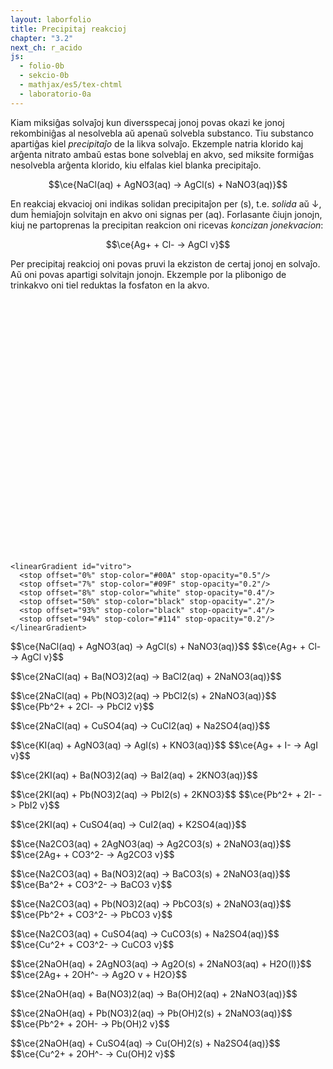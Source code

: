 ```yaml
---
layout: laborfolio
title: Precipitaj reakcioj
chapter: "3.2"
next_ch: r_acido
js:
  - folio-0b
  - sekcio-0b 
  - mathjax/es5/tex-chtml
  - laboratorio-0a
---
```


<!--
https://en.wikipedia.org/wiki/Solubility_chart
https://www2.chem.wisc.edu/deptfiles/genchem/netorial/rottosen/tutorial/modules/chemical_reactions/module4_3/4_3_2.htm
https://en.wikipedia.org/wiki/Solubility#Solubility_of_ionic_compounds_in_water
https://de.wikipedia.org/wiki/L%C3%B6slichkeit
https://www.hoffmeister.it/chemie/14-ionen-salze-faellungsreaktionen_und_ionenbindung.pdf

https://en.intl.chemicalaid.com/tools/equationbalancer.php?equation=Pb%28NO3%292+%2B+CuSO4+%3D+Pb%28SO4%292+%2B+CuNO3
-->

Kiam miksiĝas solvaĵoj kun diversspecaj jonoj povas okazi ke jonoj rekombiniĝas al nesolvebla aŭ apenaŭ solvebla substanco. Tiu substanco apartiĝas kiel *precipitaĵo* de la likva solvaĵo. Ekzemple natria klorido kaj arĝenta nitrato ambaŭ estas bone solveblaj en akvo, sed miksite formiĝas nesolvebla arĝenta klorido, kiu elfalas kiel blanka precipitaĵo.

$$\ce{NaCl(aq) + AgNO3(aq) -> AgCl(s) + NaNO3(aq)}$$

En reakciaj ekvacioj oni indikas solidan precipitaĵon per (s), t.e. *solida* aŭ ↓, dum ĥemiaĵojn solvitajn en akvo oni signas per (aq). Forlasante ĉiujn jonojn, kiuj ne partoprenas la precipitan reakcion oni ricevas *koncizan jonekvacion*:

$$\ce{Ag+ + Cl- -> AgCl v}$$

Per precipitaj reakcioj oni povas pruvi la ekziston de certaj jonoj en solvaĵo. Aŭ oni povas apartigi solvitajn jonojn. Ekzemple por la plibonigo de trinkakvo oni tiel reduktas la fosfaton en la akvo.



<!--
eksperimentoj:

- https://www.youtube.com/watch?v=DVrfgHMHjS4
- https://www.youtube.com/watch?v=Qc2pWUIzP2k
- https://www.youtube.com/watch?v=hVBsrwJFBTY

- NaCl + AgNO3 -> AgCl(s) + NaNO3 // blanka (https://www.youtube.com/watch?v=xR_VZXOz64A)
- KI + AgNO3 -> AgI(s) + KNO3 // flaveta (https://www.youtube.com/watch?v=m_0lpAFAisU)
- 2NaI + Pb(NO3)2 -> PbI2(s) + 2NaNO3 // flava (https://www.youtube.com/watch?v=hVBsrwJFBTY)
- 2KI + Pb(NO3)2 -> PbI2(s) + 2KNO3 // flava (https://www.youtube.com/watch?v=diW7q7RFJBM, https://www.youtube.com/watch?v=6TRuMSjxgYs, https://www.youtube.com/watch?v=2EQznGPZY5A,  https://www.youtube.com/watch?v=H4COWrI0WsQ)
- 2NaCl + Pb(NO3)2 -> PbCl2 + 2NaNO3 // blanka (https://www.youtube.com/watch?v=0RuayQSG6fc)
- 2NaCl + Ba(NO3)2 -> 2NaNO3 + BaCl2 // ĉiuj solveblaj (https://www.youtube.com/watch?v=hVBsrwJFBTY)

- Na2CO3 + Ba(NO3)2 -> BaCO3(s) + 2NaNO3 // blanka (https://www.youtube.com/watch?v=hVBsrwJFBTY)
- xxx -> PbSO4 (https://www.youtube.com/watch?v=ZYNEHwHAtqk 7:26)
-(?) CuSO4 + 2 NaOH -> Cu(OH)2 + Na2SO4 (https://de.wikipedia.org/wiki/Kupfer(II)-nitrat, blau-grün)
- -> Ag2CO3 // blankbruna (https://www.youtube.com/watch?v=_lDLzmhF8E8, https://www.youtube.com/watch?v=HqAlLWwxWdw)

- 2NaOH + 2AgNO3 -> Ag2O + 2NaNO3 + H2O // bruna (https://www.youtube.com/watch?v=1nb_7sXlhV0, https://www.youtube.com/watch?v=-9qMSRr6u2g)
- NaOH + Ba(NO3)2 (https://www.youtube.com/watch?v=LVBtE_mH_iU)
- NaOH + Pb(NO3)2 (https://www.youtube.com/watch?v=vpJKyleVMPw)
- 2NAOH + CuSO4 -> Cu(OH)2(s) + Na2SO4 // helblua (https://www.youtube.com/watch?v=hVBsrwJFBTY, https://www.youtube.com/watch?v=1thWGOSxrEc)
-->

<script>
  /**
   * kemiaj substancoj/jonoj/reguloj de solvebleco...
   * 
   */

  // solvebloj, true: bone solvebla, false: malbone solvebla
  function solvebla(katjono,anjono) {
    // 1)
    if (['Li+','Na+','K+','Rb+','NH4+'].indexOf(katjono)>=0) return true;

    // 2)
    if (['Cl-','Br-','I-'].indexOf(anjono)>=0) {
      if (['Ag+','Pb2+','Hg2+','Cu+'].indexOf(katjono)>=0) return false;
      else return true;
    }

    // 3) - parte jam kovrita de (1)
    if ('OH-' == anjono) {
      if (['Li+','Na+','K+','Rb+','NH4+','Sr2+','Ba2+'].indexOf(katjono)>=0) return true
      else return false;
    }

    // 4)
    if ('NO3-' == anjono) return true;

    // 5) fakte jam kovrita de (1)
    if (['PO43-','CO32-'].indexOf(anjono)>=0) {
      if (['Li+','Na+','K+','Rb+','NH4+'].indexOf(katjono)>=0) return true;
      else return false;
    }

    // 6)
    if ('SO42-' == anjono) {
      if (['Ca2+','Sr2+','Ba2+','Pb2+'].indexOf(katjono)>=0) return false;
      else return true;
    }

    throw `Neniu regulo por solveblo de ${katjono} | ${anjono}!`;
  }

  function precipito_ecoj(katjono,anjono) {
    // devio de koloro kaj geometriaj ecoj de precipitaĵo
    // aprioraj estas:
    //  e1 = {id: "ero_3", n: 101, alto: 150, falaĵalto: 10, supro: 120,
    //        daŭro: 10, aperdaŭro: 5, videblo: 0.0, klasoj: "ero_1 kaŝita"};
    //  e2 = {id: "ero_50", n: 7, alto: 80, falaĵalto: 100, supro: 167,
    //        daŭro: 50, aperdaŭro: 3, videblo: 0.0, klasoj: "ero_2 kaŝita"};

    if (
      katjono == 'Pb2+' && anjono == 'I-') {
      return { 
        koloro: "flava", 
        //eroj1: { id: "ero_20", n: 25, falaĵalto: 40 },
        eroj1: { id: "ero_5", n: 150, daŭro: 5, aperdaŭro: 8, falaĵalto: 20 },
        eroj2: { n: 15, alto: 120, faldistanco: 20 }
      };
    } else if (
      katjono == 'Ag+' && anjono == 'I-') {
      return { koloro: "flaveta" };
    } else if (
      katjono == 'Ag+' && anjono == 'CO32-') {
      return { koloro: "blankbruna" };
    } else if (
      katjono == 'Ag+' && anjono == 'OH-') {
      return { 
        koloro: "bruna",
        eroj1: { id: "ero_5", n: 150, daŭro: 10, aperdaŭro: 3, falaĵalto: 22 },
        eroj2: { n: 15, alto: 100, faldistanco: 20 }
      };
    } else if (
      katjono == 'Cu2+' && anjono == 'OH-' ||
      katjono == 'Cu2+' && anjono == 'CO32-') {
      return { koloro: "helblua" };
    } else if (
      katjono == 'Ag+' && anjono == 'Cl-' ||
      katjono == 'Ba2+' && anjono == 'CO32-' ||
      katjono == 'Ba2+' && anjono == 'SO42-' ||
      katjono == 'Pb2+' && anjono == 'CO32-' ||
      katjono == 'Pb2+' && anjono == 'Cl-' ||
      katjono == 'Pb2+' && anjono == 'OH-' ||
      katjono == 'Pb2+' && anjono == 'SO42-') {
      return { koloro: "blanka" };
    }
  }

  const jonoj = {
    // maldekstre
    "NaCl": ['Na+','Cl-'],
    "KI": ['K+','I-'],
    "Na₂CO₃": ['Na+','CO32-'],
    "NaOH": ['Na+','OH-'],
    // dekstre
    "AgNO₃": ['Ag+','NO3-'],
    "Ba(NO₃)₂": ['Ba2+','NO3-'],
    "Pb(NO₃)₂": ['Pb2+','NO3-'],
    "CuSO₄": ['Cu2+','SO42-']
  }  
    
  function s_testo() {
    // solveblo de 'reakciantoj'
    for (const j in jonoj) {
      const j_ = jonoj[j];
      const solvbl = solvebla(...j_);
      //console.log(`${solvbl?'solvebla':'nesolvebla'} ${j}`);
      if (!solvbl) throw "Ne solvebla reakcianto: "+j;
    }
    // solveblo de produktoj (rekombinoj)
    const jj = Object.keys(jonoj);
    for (let n1 = 0; n1<jj.length-1; n1++) {
      for (let n2 = n1+1; n2<jj.length; n2++) {
        const j1 = jj[n1], jj1 = jonoj[j1];
        const j2 = jj[n2], jj2 = jonoj[j2];
  
        const solvbl1 = solvebla(jj1[0],jj2[1]);
        const solvbl2 = solvebla(jj2[0],jj1[1]);

        if (solvbl1 && solvbl2) console.log(`(informe) ambaŭ solveblaj: ${jj1[0]} ${jj2[1]}; ${jj2[0]} ${jj1[1]}`);
        if (!solvbl1 && !solvbl2) throw `(evitende) Ambaŭ nesolveblaj: ${jj1[0]} ${jj2[1]}; ${jj2[0]} ${jj1[1]}`;
        if (!solvbl1 && !precipito_ecoj(jj1[0],jj2[1])) throw `Nedifinitaj ecoj por precipito ${jj1[0]} ${jj2[1]}`;
        if (!solvbl2 && !precipito_ecoj(jj2[0],jj1[1])) throw `Nedifinitaj ecoj por precipito ${jj2[0]} ${jj1[1]}`;
        // console.log(`${solvebla(jj1[0],jj2[1])?'solvebla':'nesolvebla'} ${jj1[0]} ${jj2[1]}`);
        // console.log(`${solvebla(jj2[0],jj1[1])?'solvebla':'nesolvebla'} ${jj2[0]} ${jj1[1]}`);
      }
    }
  }

  const substancoj = [
    // maldekstre
    "NaCl",
    "KI",
    "Na₂CO₃",
    "NaOH",
    // dekstre
    "AgNO₃",
    "Ba(NO₃)₂",
    "Pb(NO₃)₂",
    "CuSO₄"
  ];

/**
 * La laboratorio kun la eksperimento....
 * 
 */

  let lab; // la laboratorio kaj iloj
  let mikso = []; // miksaĵo de du ĥemiaĵoj
  const ALTO = 400;
  const LARĜO = 500;


  function miksaldono(maldekstre,substanco) {
    const s = maldekstre?0:1;
    mikso[s] = substanco;

    function nesolvebla(s1,s2) {
      if (s1 && s2) {
        const jj1 = jonoj[s1];
        const jj2 = jonoj[s2];

        return !solvebla(jj1[0],jj2[1]) || !solvebla(jj2[0],jj1[1]);
      }
    }

    function prcpt_ecoj(s1,s2) {
        const jj1 = jonoj[s1];
        const jj2 = jonoj[s2];

        return (
          precipito_ecoj(jj1[0],jj2[1]) ||
          precipito_ecoj(jj2[0],jj1[1])
        );
    }

    if (nesolvebla(mikso[0],mikso[1])) {
      // lanĉu precipiton
      // const prcp = ĝi("#_glaso_glaso_enhavo .precipito");
      // forigu display: none!
      // prcp.classList.remove("klara_likvo");

      const glaso = lab.iloj["glaso"];

      let precipito;

      // apriora precipito, eroj1: eretoj, eroj2: nuboj
      let e1 = {id: "ero_3", n: 101, alto: 150, falaĵalto: 10, supro: 120, daŭro: 10, aperdaŭro: 5, videblo: 0.0, klasoj: "ero_1 kaŝita"};
      let e2 = {id: "ero_50", n: 7, alto: 80, falaĵalto: 100, supro: 200*5/6, daŭro: 50, aperdaŭro: 3, videblo: 0.0, klasoj: "ero_2 kaŝita"};

      const ecoj = prcpt_ecoj(mikso[0],mikso[1]);
      if (ecoj.eroj2) e2 = Object.assign(e2,ecoj.eroj2);
      if (ecoj.eroj1) e1 = Object.assign(e1,ecoj.eroj1);

      const limigo = glaso.enhavlimigo();
      precipito = Lab.falaĵo("p_1","precipito",
        e1, e2, limigo,
        100, 200*5/6); // surfaco: 167
      //}

      // adaptu la koloron de la gradiento
      if (ecoj && ecoj.koloro) {
        for (const stp of ĉiuj("#gradiento_precipito stop")) {
          //stp.className = `p_${klr}`;
          Lab.a(stp,{class: `p_${ecoj.koloro}`});
        }
      }

      glaso.enhavo(precipito,true);  // aldonu precipiton al jama likvo
      const eroj1 = ĉiuj('#_glaso_glaso_enhavo .ero_1').entries();
      const eroj2 = ĉiuj('#_glaso_glaso_enhavo .ero_2').entries();
      const intervalo = 5;

      function ek(eroj) {
        const e = eroj.next();
        if (!e.done) {
          const use = e.value[1];
          //use.classList.remove("kaŝita");
          for (const a of use.querySelectorAll("animateMotion, animate")) {
            a.beginElement();
          }
          use.classList.remove("kaŝita");
          setTimeout(() => ek(eroj),
            // per hazarda tempo ni evitas ke eroj aperu tro orde de maldekstre dekstren
            Math.random()*intervalo);
        }
      }

      // nur post iom da tempo (1s) precipito entute komenciĝu
      prokrastu(() => ek(eroj2), 500);
      // nur post la grandaj nubaj eroj elfalu la malgrandaj kristalaj
      prokrastu(() => ek(eroj1), 3000);
    };

    if (mikso[0] && mikso[1]) {
      // montru la koncernan formulon
      const ekv = document.getElementById(`${mikso[0]}_${mikso[1]}`); //ĝi(`#${mikso[0]}_${mikso[1]}`);
      ekv.classList.remove("kaŝita");
    }
  }


  /**
  * Kreu botelon en difinita situacio
  * @param {number} nro numero de la substanco
  * @param {boolean} maldekstre true:maldekstre, false:dekstre
  * @param {number} stato 0: staranta malsupre, 1: levita supren, 2: elverŝo
  */
  function stara_botelo(nro, maldekstre, enhavo) {
    const subst = substancoj[nro];

    // kreu la botelon
    const botl = Lab.gutbotelo(nro,subst+"\n(aq)",enhavo);
    botl.stato = 0; // 0: stare surtable
    botl.maldekstre = maldekstre;

    // starigu la botelon
    const x_ŝovo = maldekstre? 10 : 130;
    const x = x_ŝovo + nro*45 + Math.random()*3;
    const y = ALTO-3 + Math.random()*5;
    lab.metu(botl,{
      id: nro,
      x:x, y:y
    });

    return botl;
  }

  function botel_restarigo() {
    // restarigu eventuale levitan botelojn

    for (const l of ["LM","LD","VM","VD"]) {
      const loko = lab.lokoj[l];
      if (loko._ilo !== undefined) {
        // rekreu starantan botelon
        const botl = lab.iloj[loko._ilo];
        const subst = substancoj[botl.id];
        const nova = Lab.gutbotelo(botl.id,subst+"\n(aq)",botl.pleno);

        nova.stato = 0; // staranta
        nova.maldekstre = botl.maldekstre;
        lab.klak_reago(nova,botel_levo);

        const x_ŝovo = nova.maldekstre? 10 : 130;
        const x = x_ŝovo + nova.id*45 + Math.random()*3;
        const y = 497 + Math.random()*5;

        lab.movu(botl,botl.id,nova);
      }
    }
  }

  function botel_levo(botl) {
    // kontrolu, ĉu la loko estas libera ankoraŭ
    // plibonigu: se ne jam elverŝita ni ankaŭ povus
    // anstatŭigi tiun botelon - necesos funkcio por restarigo...!
    const L = botl.maldekstre? "M":"D";
    if (lab.okupita(`L${L}`) || lab.okupita(`V${L}`)) {
      console.log("Levita loko jam okupita!");
      return;
    }

    // rekreu klinitan botelon
    const subst = substancoj[botl.id];
    ra = botl.maldekstre? 70:-70; // klinangulo
    const nova = Lab.gutbotelo(botl.id,subst+"\n(aq)",botl.pleno,ra);

    nova.stato = 1; // levita
    nova.maldekstre = botl.maldekstre;
    lab.klak_reago(nova,botel_verŝo);

    lab.movu(botl,botl.maldekstre?"LM":"LD",nova)
  }

  function botel_verŝo(botl) {
    // rekreu klinitan botelon
    const subst = substancoj[botl.id];
    ra = botl.maldekstre? 170:-170; // klinangulo
    const nova = Lab.gutbotelo(botl.id,subst+"\n(aq)",botl.pleno,ra);

    nova.stato = 2; // verŝa
    nova.maldekstre = botl.maldekstre;
    lab.movu(botl,botl.maldekstre?"VM":"VD",nova);

    // por verŝgutoj ni bezonas la pinton de la botelo kaj la surfacon de la glaso
    const pinto = botl.pinto();
    const pt = lab.svgKoord(ĝi('#'+pinto.id),pinto.x,pinto.y);

    //const surfaco = lab.iloj["glaso"].surfaco();
    const surfaco = {id: "_glaso_glaso", x: 50, y: -200*5/6};

    // surfaco indikas la mezpunkton de la surfaco, por
    // vertikala falo ni poste uzu pt.x!
    const sf = lab.svgKoord(ĝi('#'+surfaco.id),surfaco.x,surfaco.y);

    // KOREKTU:
    // anstataŭ s uzu y0 kaj ne negativigu kiel por precipito#
    // anstataŭ fd uzu dy
    // permesu doni x0 KAJ dx
    // pli bone havu flekseblan falaĵon kun aŭ sen limiga likvo!
    const gutoj_id = "gutoj_"+(nova.maldekstre?"md":"dk");
    const verŝo = Lab.falaĵo(gutoj_id,"gutoj",
      {
        id: "guto", n: 7,
        alto: 3,
        falaĵalto: 2,
        x0: pt.x,
        supro: -pt.y,
        daŭro: 1,  // daŭro: 1s
        faldistanco: sf.y-pt.y,
        poste: (ev) => {
          const gutoj = ĝi('#'+gutoj_id);
          if (gutoj) gutoj.remove(); // ial ĝi foje ne ekzistas..., kial? eble akcidenta duobla klako?
          miksaldono(nova.maldekstre,subst);
        }
      },
      null, null, 0, 0); 

    ĝi("#lab_aranĝo").append(verŝo);
    for (a of ĉiuj(`#${gutoj_id} animateMotion`)){
      a.beginElement();
    };
  }


  lanĉe(()=>{
    s_testo();

    lab = new Laboratorio(ĝi("#eksperimento"),"fono",LARĜO,ALTO+10);
    // preparu erojn por precipito kaj gutoj
    lab.ero_smb("ero_3",3);
    lab.ero_smb("ero_5",5);
    lab.ero_smb("ero_20",20);
    lab.ero_smb("ero_50",50);
    /*
    lab.ero_smb("ero_agi",50);
    lab.ero_smb("ero_pb",50);
    lab.ero_smb("ero_cu",50);
    */
    lab.ero_smb("guto",3);

/*
    // precipitaĵoj estu komence nevideblaj
    for (const prcp of ĉiuj(".precipito") {
      prcp.classList.add("klara_likvo");
    } 
    */

    const glaso = Lab.glaso("glaso",5/6); // alteco = 250, enhavo (5/6*200)
    lab.metu(glaso,{id: "tablo", x:LARĜO/2-50, y:ALTO});

    // kreu botelojn kun substancoj laŭ numero
    for (nro = 0; nro<substancoj.length; nro++) {
      // kreu botelon
      const maldekstre = nro<4;
      const botl = stara_botelo(nro, maldekstre, 
        maldekstre? 50+Math.random()*40 : 15+Math.random()*30);

      lab.klak_reago(botl,botel_levo);
    }

    // aldonu lokojn levitajn kaj verŝajn
    // (la koordinatoj estas malsamaj pro
    // iom neregula rotaciado de gutboteloj
    // konservante konvenan kvanton da enhavo)
    lab.nova_loko({id: "LM", x: 150, y: 150});
    lab.nova_loko({id: "LD", x: 350, y: 150});
    lab.nova_loko({id: "VM", x: 210, y: 150});
    lab.nova_loko({id: "VD", x: 290, y: 120});

    // kaŝu ekvaciojn
    /*
    for (const ekv of ĉiuj(".prc_ekv")) {
      ekv.classList.add("kaŝita");
    }
    */

    const ree = lab.butono("ree",10,10,30,20);
    lab.klak_reago({g: ree},(ev) => {
      // certigu ke ne intermitiĝas ankoraŭ prokrastitaj agoj
      purigu_prokrastojn();
      mikso = [];

      // remetu botelojn...
      botel_restarigo();
      // purigu/renovigu la enhavon de la glaso
      const glaso = lab.iloj["glaso"];
      glaso.enhavo(5/6);

      // rekaŝu ekvacio(j)n
      for (const ekv of ĉiuj(".prc_ekv")) {
        ekv.classList.add("kaŝita");
      }
    });

  })
</script>

<svg id="eksperimento"
    version="1.1" 
    xmlns="http://www.w3.org/2000/svg" 
    xmlns:xlink="http://www.w3.org/1999/xlink" width="100%" viewBox="-10 -10 520 420">
 <style type="text/css">
    <![CDATA[
      #fono {
        fill: #0C3742;
      }

      .butono rect {
        fill: cornflowerblue;
        fill-opacity: 0.2;
        stroke: white;
        stroke-width: 0.5;
      }
      .butono text {
        dominant-baseline: hanging;
        fill: white;
      }

      .kaŝita {
        display: none;
      }

      .likvo {
        fill: #88aaff;
        fill-opacity: 0.3;
        /*
        stroke: gray;
        stroke-width: 0.1;
        */
      }

      #_gutbotelo_1 .likvo {
        fill: #ffff00;
        fill-opacity: 0.1;
      }

      #_gutbotelo_7 .likvo {
        fill: #00ffff;
        fill-opacity: 0.2;
      }

      /* kaŝu precipitaĵon */
      .klara_likvo use {
        display: none;
      }

      .p_blanka {
        stop-color: white;
      }

      .p_flava {
        stop-color: #fd0;
      }

      .p_flaveta {
        stop-color: #fea;
      }

      .p_helblua {
        stop-color: #2bf
      }

      .p_blankbruna {
        stop-color: #fdb; /* #feb; #db8? */
      }

      .p_bruna {
        stop-color: #0e0600; /* #2e2626 */
      }

      #ero_3, #ero_5, #ero_20, #ero_50 {
        fill: url(#gradiento_precipito);
      }

      #guto {
        stroke: gray;
        stroke-width: 0.5;
        stroke-dasharray: 5 10;
        /*
        fill: #8cd;
        fill-opacity: 0.6;*/
        fill: url(#vitro);
      }

      .vitro {
        /*fill: none;*/
        stroke: black;
        stroke-width: 1.0;
        fill: url(#vitro);
      }

      .ombro {
        fill: url(#r_gradiento_ombro);
      }

      .etikedo {
        fill: white;
        fill-opacity: 0.5;
      }

      .ujo text {
        font-size: 9px;
      }

      .ujo tspan:first-child {
        font-stretch: extra-condensed;
        font-weight: bold;
      }
    ]]>
  </style>
  <defs>
    <pattern id="strie" viewBox="0,0,4,1" height="20%" width="20%">
      <rect width="2" height="1"/>
    </pattern>
    <radialGradient id="gradiento_precipito">
      <stop class="p_blanka" offset="20%" stop-opacity="0.6"/>
      <stop class="p_blanka" offset="100%" stop-opacity="0"/>
    </radialGradient> 
    <radialGradient id="r_gradiento_ombro" fx="60%" fy="10%">
      <stop offset="0%" stop-color="black" stop-opacity="0.25"/>
      <stop offset="60%" stop-color="black" stop-opacity="0.6"/>
      <stop offset="100%" stop-color="black" stop-opacity="0"/>
    </radialGradient>
    <!--
    <linearGradient id="vitro">
      <stop offset="0%" stop-color="#00A" stop-opacity="0.5"/>
      <stop offset="7%" stop-color="#09F" stop-opacity="0.2"/>
      <stop offset="8%" stop-color="white" stop-opacity="0.5"/>
      <stop offset="55%" stop-color="#222" stop-opacity="0.1"/>
      <stop offset="60%" stop-color="black" stop-opacity="0.1"/>
      <stop offset="93%" stop-color="black" stop-opacity="0.4"/>
      <stop offset="94%" stop-color="#114" stop-opacity="0.2"/>
    </linearGradient>
    -->

<!--
  simpla / inversa:
            <stop offset="0%" 
                  stop-color="black"/>  
            <stop offset="30%" 
                  stop-color="black" 
                  stop-opacity=".2"/>
            <stop offset="97%" 
                  stop-color="white" 
                  stop-opacity=".4"/>
            <stop offset="100%" 
                  stop-color="black"/>
-->

    <linearGradient id="vitro">
      <stop offset="0%" stop-color="#00A" stop-opacity="0.5"/>
      <stop offset="7%" stop-color="#09F" stop-opacity="0.2"/>
      <stop offset="8%" stop-color="white" stop-opacity="0.4"/>
      <stop offset="50%" stop-color="black" stop-opacity=".2"/>
      <stop offset="93%" stop-color="black" stop-opacity=".4"/>  
      <stop offset="94%" stop-color="#114" stop-opacity="0.2"/>
    </linearGradient>
  </defs>
</svg>

<!--
    // maldekstre
    "NaCl": ['Na+','Cl-'],
    "KI": ['K+','I-'],
    "Na₂CO₃": ['Na+','CO32-'],
    "NaOH": ['Na+','OH-'],
    // dekstre
    "AgNO₃": ['Ag+','NO3-'],
    "Ba(NO₃)₂": ['Ba2+','NO3-'],
    "Pb(NO₃)₂": ['Pb2+','NO3-'],
    "CuSO₄": ['Cu2+','SO42-']
-->

<p class="prc_ekv kaŝita" id="NaCl_AgNO₃">$$\ce{NaCl(aq) + AgNO3(aq) -> AgCl(s) + NaNO3(aq)}$$  
  $$\ce{Ag+ + Cl- -> AgCl v}$$
</p>
<p class="prc_ekv kaŝita" id="NaCl_Ba(NO₃)₂">$$\ce{2NaCl(aq) + Ba(NO3)2(aq) -> BaCl2(aq) + 2NaNO3(aq)}$$</p>
<p class="prc_ekv kaŝita" id="NaCl_Pb(NO₃)₂">$$\ce{2NaCl(aq) + Pb(NO3)2(aq) -> PbCl2(s) + 2NaNO3(aq)}$$  
  $$\ce{Pb^2+ + 2Cl- -> PbCl2 v}$$
</p>
<p class="prc_ekv kaŝita" id="NaCl_CuSO₄">$$\ce{2NaCl(aq) + CuSO4(aq) -> CuCl2(aq) + Na2SO4(aq)}$$</p>
<p class="prc_ekv kaŝita" id="KI_AgNO₃">$$\ce{KI(aq) + AgNO3(aq) -> AgI(s) + KNO3(aq)}$$  
  $$\ce{Ag+ + I- -> AgI v}$$
</p>
<p class="prc_ekv kaŝita" id="KI_Ba(NO₃)₂">$$\ce{2KI(aq) + Ba(NO3)2(aq) -> BaI2(aq) + 2KNO3(aq)}$$</p>
<p class="prc_ekv kaŝita" id="KI_Pb(NO₃)₂">$$\ce{2KI(aq) + Pb(NO3)2(aq) -> PbI2(s) + 2KNO3}$$  
  $$\ce{Pb^2+ + 2I- -> PbI2 v}$$
</p>
<p class="prc_ekv kaŝita" id="KI_CuSO₄">$$\ce{2KI(aq) + CuSO4(aq) -> CuI2(aq) + K2SO4(aq)}$$</p>
<p class="prc_ekv kaŝita" id="Na₂CO₃_AgNO₃">$$\ce{Na2CO3(aq) + 2AgNO3(aq) -> Ag2CO3(s) + 2NaNO3(aq)}$$  
  $$\ce{2Ag+ + CO3^2- -> Ag2CO3 v}$$
</p>
<p class="prc_ekv kaŝita" id="Na₂CO₃_Ba(NO₃)₂">$$\ce{Na2CO3(aq) + Ba(NO3)2(aq) -> BaCO3(s) + 2NaNO3(aq)}$$  
  $$\ce{Ba^2+ + CO3^2- -> BaCO3 v}$$
</p>
<p class="prc_ekv kaŝita" id="Na₂CO₃_Pb(NO₃)₂">$$\ce{Na2CO3(aq) + Pb(NO3)2(aq) -> PbCO3(s) + 2NaNO3(aq)}$$  
  $$\ce{Pb^2+ + CO3^2- -> PbCO3 v}$$
</p>
<p class="prc_ekv kaŝita" id="Na₂CO₃_CuSO₄">$$\ce{Na2CO3(aq) + CuSO4(aq) -> CuCO3(s) + Na2SO4(aq)}$$  
  $$\ce{Cu^2+ + CO3^2- -> CuCO3 v}$$
</p>
<p class="prc_ekv kaŝita" id="NaOH_AgNO₃">$$\ce{2NaOH(aq) + 2AgNO3(aq) -> Ag2O(s) + 2NaNO3(aq) + H2O(l)}$$  
  $$\ce{2Ag+ + 2OH^- -> Ag2O v + H2O}$$
</p>
<p class="prc_ekv kaŝita" id="NaOH_Ba(NO₃)₂">$$\ce{2NaOH(aq) + Ba(NO3)2(aq) -> Ba(OH)2(aq) + 2NaNO3(aq)}$$</p>
<p class="prc_ekv kaŝita" id="NaOH_Pb(NO₃)₂">$$\ce{2NaOH(aq) + Pb(NO3)2(aq) -> Pb(OH)2(s) + 2NaNO3(aq)}$$  
  $$\ce{Pb^2+ + 2OH- -> Pb(OH)2 v}$$
</p>
<p class="prc_ekv kaŝita" id="NaOH_CuSO₄">$$\ce{2NaOH(aq) + CuSO4(aq) -> Cu(OH)2(s) + Na2SO4(aq)}$$  
  $$\ce{Cu^2+ + 2OH^- -> Cu(OH)2 v}$$
</p>
